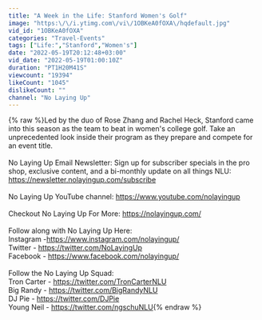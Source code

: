 ```yaml
---
title: "A Week in the Life: Stanford Women's Golf"
image: "https:\/\/i.ytimg.com\/vi\/1OBKeA0fOXA\/hqdefault.jpg"
vid_id: "1OBKeA0fOXA"
categories: "Travel-Events"
tags: ["Life:","Stanford","Women's"]
date: "2022-05-19T20:12:48+03:00"
vid_date: "2022-05-19T01:00:10Z"
duration: "PT1H20M41S"
viewcount: "19394"
likeCount: "1045"
dislikeCount: ""
channel: "No Laying Up"
---
```

{% raw %}Led by the duo of Rose Zhang and Rachel Heck, Stanford came into this season as the team to beat in women's college golf. Take an unprecedented look inside their program as they prepare and compete for an event title.<br /><br />No Laying Up Email Newsletter: Sign up for subscriber specials in the pro shop, exclusive content, and a bi-monthly update on all things NLU:<br /><a rel="nofollow" target="blank" href="https://newsletter.nolayingup.com/subscribe">https://newsletter.nolayingup.com/subscribe</a><br /><br />No Laying Up YouTube channel: <a rel="nofollow" target="blank" href="https://www.youtube.com/nolayingup​​​​​">https://www.youtube.com/nolayingup​​​​​</a><br /><br />Checkout No Laying Up For More: <a rel="nofollow" target="blank" href="https://nolayingup.com/">https://nolayingup.com/</a><br /><br />Follow along with No Laying Up Here:<br />Instagram -<a rel="nofollow" target="blank" href="https://www.instagram.com/nolayingup/">https://www.instagram.com/nolayingup/</a><br />Twitter - <a rel="nofollow" target="blank" href="https://twitter.com/NoLayingUp​​​​​">https://twitter.com/NoLayingUp​​​​​</a><br />Facebook - <a rel="nofollow" target="blank" href="https://www.facebook.com/nolayingup/​">https://www.facebook.com/nolayingup/​</a><br /><br />Follow the No Laying Up Squad:<br />Tron Carter - <a rel="nofollow" target="blank" href="https://twitter.com/TronCarterNLU​​​​​">https://twitter.com/TronCarterNLU​​​​​</a><br />Big Randy - <a rel="nofollow" target="blank" href="https://twitter.com/BigRandyNLU​​​​​">https://twitter.com/BigRandyNLU​​​​​</a><br />DJ Pie - <a rel="nofollow" target="blank" href="https://twitter.com/DJPie​​​​​">https://twitter.com/DJPie​​​​​</a><br />Young Neil - <a rel="nofollow" target="blank" href="https://twitter.com/ngschuNLU​​​​​">https://twitter.com/ngschuNLU​​​​​</a>{% endraw %}

